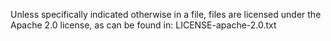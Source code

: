 Unless specifically indicated otherwise in a file, files are licensed under the Apache 2.0 license,
as can be found in: LICENSE-apache-2.0.txt
